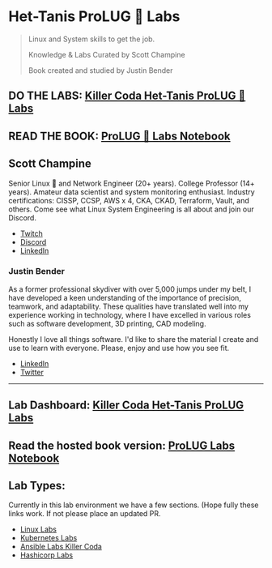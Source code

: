 # Het-Tanis ProLUG 🐧 Labs

> Linux and System skills to get the job.
>
> Knowledge & Labs Curated by Scott Champine
>
> Book created and studied by Justin Bender
## DO THE LABS: [Killer Coda Het-Tanis ProLUG 🐧 Labs](https://killercoda.com/het-tanis/)

## READ THE BOOK: [ProLUG 🐧 Labs Notebook](https://scriptalchemist.github.io/ProLUG-labs/)

## Scott Champine

Senior Linux 🐧 and Network Engineer (20+ years). College Professor (14+ years). Amateur data scientist and system monitoring enthusiast. Industry certifications: CISSP, CCSP, AWS x 4, CKA, CKAD, Terraform, Vault, and others. Come see what Linux System Engineering is all about and join our Discord.

* [Twitch](https://www.twitch.tv/het_tanis)
* [Discord](https://discord.gg/6QYeStX)
* [LinkedIn](https://www.linkedin.com/in/scott-champine/)

### Justin Bender

As a former professional skydiver with over 5,000 jumps under my belt, I
have developed a keen understanding of the importance of precision,
teamwork, and adaptability. These qualities have translated well into my
experience working in technology, where I have excelled in various roles
such as software development, 3D printing, CAD modeling.

Honestly I love all things software. I'd like to share the material I
create and use to learn with everyone. Please, enjoy and use how you see
fit.

* [LinkedIn](https://www.linkedin.com/in/benderjustin/)
* [Twitter](https://twitter.com/ScriptAlchemist)

---

## Lab Dashboard: [Killer Coda Het-Tanis ProLUG Labs](https://killercoda.com/het-tanis/)

## Read the hosted book version: [ProLUG Labs Notebook](https://scriptalchemist.github.io/ProLUG-labs/)

## Lab Types:

Currently in this lab environment we have a few sections. (Hope fully
these links work. If not please place an updated PR.

* [Linux Labs](https://killercoda.com/het-tanis/course/Linux-Labs)
* [Kubernetes Labs](https://killercoda.com/het-tanis/course/Kubernetes-Labs)
* [Ansible Labs Killer Coda](https://killercoda.com/het-tanis/course/Ansible-Labs)
* [Hashicorp Labs](https://killercoda.com/het-tanis/course/Hashicorp-Labs)
